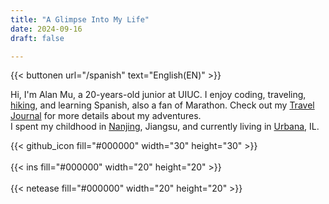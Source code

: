```yaml
---
title: "A Glimpse Into My Life"
date: 2024-09-16
draft: false

---
```

{{< buttonen url="/spanish" text="English(EN)" >}}

Hi, I'm Alan Mu, a 20-years-old junior at UIUC. I enjoy coding, traveling, [hiking](/hiking), and learning Spanish, also a fan of Marathon. Check out my [Travel Journal](/traveljournal) for more details about my adventures.  
I spent my childhood in [Nanjing](/nanjing), Jiangsu, and currently living in [Urbana](/urbana), IL. 
  

{{< github_icon fill="#000000" width="30" height="30" >}}  
<br>
{{< ins fill="#000000" width="20" height="20" >}}  
<br>
{{< netease fill="#000000" width="20" height="20" >}}  




